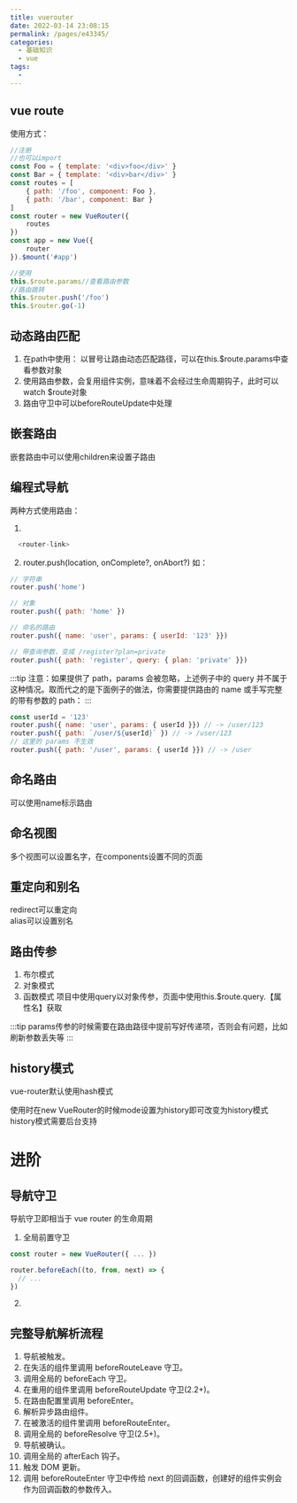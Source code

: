 ```yaml
---
title: vuerouter
date: 2022-03-14 23:08:15
permalink: /pages/e43345/
categories:
  - 基础知识
  - vue
tags:
  - 
---
```

## vue route
使用方式：
```js
//注册
//也可以import
const Foo = { template: '<div>foo</div>' }
const Bar = { template: '<div>bar</div>' }
const routes = [
    { path: '/foo', component: Foo },
    { path: '/bar', component: Bar }
]
const router = new VueRouter({
    routes
})
const app = new Vue({
    router
}).$mount('#app')

//使用
this.$route.params//查看路由参数
//路由跳转
this.$router.push('/foo')
this.$router.go(-1)

```
## 动态路由匹配
1. 在path中使用：  以冒号让路由动态匹配路径，可以在this.$route.params中查看参数对象
2. 使用路由参数，会复用组件实例，意味着不会经过生命周期钩子，此时可以watch $route对象
3. 路由守卫中可以beforeRouteUpdate中处理
## 嵌套路由
嵌套路由中可以使用children来设置子路由

## 编程式导航
两种方式使用路由：

1. 
```js
  <router-link>
```
2. router.push(location, onComplete?, onAbort?)
如：
```js
// 字符串
router.push('home')

// 对象
router.push({ path: 'home' })

// 命名的路由
router.push({ name: 'user', params: { userId: '123' }})

// 带查询参数，变成 /register?plan=private
router.push({ path: 'register', query: { plan: 'private' }})
```
:::tip
注意：如果提供了 path，params 会被忽略，上述例子中的 query 并不属于这种情况。取而代之的是下面例子的做法，你需要提供路由的 name 或手写完整的带有参数的 path：
:::
```js
const userId = '123'
router.push({ name: 'user', params: { userId }}) // -> /user/123
router.push({ path: `/user/${userId}` }) // -> /user/123
// 这里的 params 不生效
router.push({ path: '/user', params: { userId }}) // -> /user
```

## 命名路由
可以使用name标示路由  

## 命名视图
多个视图可以设置名字，在components设置不同的页面  

## 重定向和别名
redirect可以重定向  
alias可以设置别名  

## 路由传参
1. 布尔模式
2. 对象模式
3. 函数模式
项目中使用query以对象传参，页面中使用this.$route.query.【属性名】获取

:::tip
params传参的时候需要在路由路径中提前写好传递项，否则会有问题，比如刷新参数丢失等
:::

## history模式
vue-router默认使用hash模式  

使用时在new VueRouter的时候mode设置为history即可改变为history模式  
history模式需要后台支持  

# 进阶

## 导航守卫
导航守卫即相当于 vue router 的生命周期

1. 全局前置守卫

```js
const router = new VueRouter({ ... })

router.beforeEach((to, from, next) => {
  // ...
})
```
2. 


## 完整导航解析流程
1. 导航被触发。
2. 在失活的组件里调用 beforeRouteLeave 守卫。
3. 调用全局的 beforeEach 守卫。
4. 在重用的组件里调用 beforeRouteUpdate 守卫(2.2+)。
5. 在路由配置里调用 beforeEnter。
6. 解析异步路由组件。
7. 在被激活的组件里调用 beforeRouteEnter。
8. 调用全局的 beforeResolve 守卫(2.5+)。
9. 导航被确认。
10. 调用全局的 afterEach 钩子。
11. 触发 DOM 更新。
12. 调用 beforeRouteEnter 守卫中传给 next 的回调函数，创建好的组件实例会作为回调函数的参数传入。